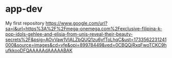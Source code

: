 # app-dev
My first repository
https://www.google.com/url?sa=i&url=https%3A%2F%2Fmega-onemega.com%2Fexclusive-filipina-k-pop-idols-gehlee-and-elisia-from-unis-reveal-their-beauty-secrets%2F&psig=AOvVaw1VIALZbQUQ1zu6yfToLhqC&ust=1733562231241000&source=images&cd=vfe&opi=89978449&ved=0CBQQjRxqFwoTCKC9hufkkooDFQAAAAAdAAAAABAK